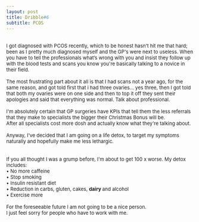 ```yaml
---
layout: post
title: Dribble#6
subtitle: PCOS
---
```


<div class="text-center">
<br/>
</div>
<font size="2">
I got diagnosed with PCOS recently, which to be honest hasn't hit me that hard; 
been as I pretty much diagnosed myself and the GP's were next to useless. 
When you have to tell the professionals what’s wrong with you and insist they 
follow up with the blood tests and scans you know you're basically talking to a 
novice in their field. <br><br>
The most frustrating part about it all is that I had scans not a year ago, 
for the same reason, and got told first that i had three ovaries... yes three, 
then I got told that both my ovaries were on one side and then to top it off they 
sent their apologies and said that everything was normal. Talk about professional. <br><br>
I'm absolutely certain that GP surgeries have KPIs that tell them the less referrals 
that they make to specialists the bigger their Christmas Bonus will be. <br>
After all specialists cost more dosh and actually know what they're talking about. <br><br>
Anyway, I've decided that I am going on a life detox, 
to target my symptoms naturally and hopefully make me less lethargic.<br> 
<br><br>
If you all thought I was a grump before, I'm about to get 100 x worse. My detox includes:<br>
•	No more caffeine<br>
•	Stop smoking<br>
•	Insulin resistant diet<br>
•	Reduction in carbs, gluten, cakes, <b> dairy </b> and alcohol<br>
•	Exercise more<br><br>
For the foreseeable future I am not going to be a nice person. <br>
I just feel sorry for people who have to work with me. 


<br><br>
</font>